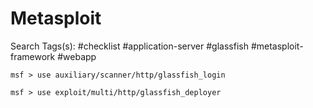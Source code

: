 # Metasploit

Search Tags(s): #checklist #application-server #glassfish #metasploit-framework #webapp

```
msf > use auxiliary/scanner/http/glassfish_login
```

```
msf > use exploit/multi/http/glassfish_deployer
```